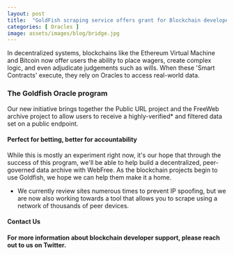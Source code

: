 ```yaml
---
layout: post
title:  "GoldFish scraping service offers grant for Blockchain developers"
categories: [ Oracles ]
image: assets/images/blog/bridge.jpg
---
```


In decentralized systems, blockchains like the Ethereum Virtual Machine and Bitcoin now offer users the ability to place wagers, create complex logic, and even adjudicate judgements such as wills. When these 'Smart Contracts' execute, they rely on Oracles to access real-world data.

<h3>The Goldfish Oracle program</h3>
Our new initiative brings together the Public URL project and the FreeWeb archive project to allow users to receive a highly-verified* and filtered data set on a public endpoint. 

<h4>Perfect for betting, better for accountability</h4>
While this is mostly an experiment right now, it's our hope that through the success of this program, we'll be able to help build a decentralized, peer-governed data archive with WebFree. As the blockchain projects begin to use Goldfish, we hope we can help them make it a home.

* We currently review sites numerous times to prevent IP spoofing, but we are now also working towards a tool that allows you to scrape using a network of thousands of peer devices. 

<h4>Contact Us<h4>
For more information about blockchain developer support, please reach out to us on Twitter.

